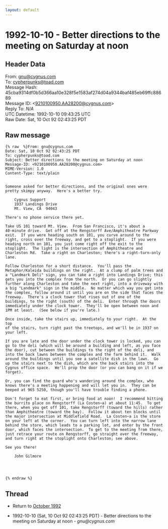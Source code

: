 ```yaml
---
layout: default
---
```


# 1992-10-10 - Better directions to the meeting on Saturday at noon

## Header Data

From: gnu@cygnus.com<br>
To: cypherpunks@toad.com<br>
Message Hash: 45cba9314df0b5d366aa10e328f5e1583af274d04a9344baf485eb69ffc88689<br>
Message ID: \<9210100950.AA28200@cygnus.com\><br>
Reply To: _N/A_<br>
UTC Datetime: 1992-10-10 09:43:25 UTC<br>
Raw Date: Sat, 10 Oct 92 02:43:25 PDT<br>

## Raw message

```
{% raw  %}From: gnu@cygnus.com
Date: Sat, 10 Oct 92 02:43:25 PDT
To: cypherpunks@toad.com
Subject: Better directions to the meeting on Saturday at noon
Message-ID: <9210100950.AA28200@cygnus.com>
MIME-Version: 1.0
Content-Type: text/plain


Someone asked for better directions, and the original ones were
pretty skimpy anyway.  Here's a better try.

	Cygnus Support
	1937 Landings Drive
	Mt. View, CA  94043

There's no phone service there yet.

Take US 101 toward Mt. View.  From San Francisco, it's about a
40-minute drive.  Get off at the Rengstorff Ave/Amphitheatre Parkway
exit.  If you were heading south on 101, you curve around to the
right, cross over the freeway, and get to a stoplight.  If you were
heading north on 101, you just come right off the exit to the
stoplight.  The light is the intersection of Amphitheatre and
Charleston Rd.  Take a right on Charleston; there's a right-turn-only
lane.

Follow Charleston for a short distance.  You'll pass the
Metaphor/Kaleida buildings on the right.  At a clump of palm trees and
a "Landmark Deli" sign, you can take a right into Landings Drive; this
gets you into the complex from the north.  Or you can go slightly
further along Charleston and take the next right, into a driveway with
a big "Landmark" sign in the middle.  No matter which way you got into
the complex, follow around it until you are on the side that faces the
freeway.  There's a clock tower that rises out of one of the
buildings, to the right (south) of the deli.  Enter through the doors
immediately under the clock tower.  They'll be open between noon and
1PM at least.  (See below if you're late.)

Once inside, take the stairs up, immediately to your right.  At the top
of the stairs, turn right past the treetops, and we'll be in 1937 on 
your left.

If you are late and the door under the clock tower is locked, you can
go to the deli (which will be around a building and left, as you face
the door), cut between the buildings to the right of the deli, and
into the back lawns between the complex and the farm behind it.  Walk
around the buildings until you see a satellite dish in the lawn.  Go
up the stairs next to the dish, which are the back stairs into the
Cygnus office space.  We'll prop the door (or you can bang on it if we
forget).

Or, you can find the guard who's wandering around the complex, who
knows there's a meeting happening and will let you in.  They can be
beeped at 965 5250, though you'll have trouble finding a phone.

Don't forget to eat first, or bring food at noon!  I recommend hitting
the burrito place on Rengstorff (La Costen~a) at about 11:45.  To get
there, when you get off 101, take Rengstorff (toward the hills) rather
than Amphitheatre (toward the bay).  Follow it about ten blocks until
the major intersection at Middlefield Road.  La Costen~a is the store
on your left at the corner.  You can turn left into the narrow lane
behind the store, which leads to a parking lot, and enter by the front
door, which faces the intersection.  To get to the meeting from there,
just retrace your route on Rengstorff, go straight over the freeway,
and turn right at the stoplight onto Charleston; see above.

See you there!

	John Gilmore




{% endraw %}
```

## Thread

+ Return to [October 1992](/archive/1992/10)

+ 1992-10-10 (Sat, 10 Oct 92 02:43:25 PDT) - Better directions to the meeting on Saturday at noon - _gnu@cygnus.com_

